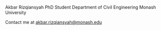 Akbar Rizqiansyah
PhD Student
Department of Civil Engineering
Monash University

Contact me at akbar.rizqiansyah@monash.edu

<!---
Rizqiansyah/Rizqiansyah is a ✨ special ✨ repository because its `README.md` (this file) appears on your GitHub profile.
You can click the Preview link to take a look at your changes.
--->
